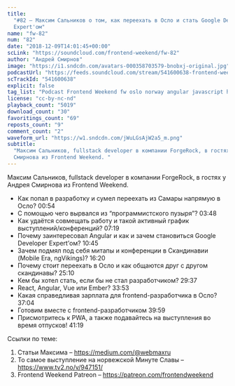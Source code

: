 ```yaml
---
title:
  "#82 – Максим Сальников о том, как переехать в Осло и стать Google Developer
  Expert'ом"
name: "fw-82"
num: "82"
date: "2018-12-09T14:01:45+00:00"
scLink: "https://soundcloud.com/frontend-weekend/fw-82"
author: "Андрей Смирнов"
image: "https://i1.sndcdn.com/avatars-000358703579-bnobxj-original.jpg"
podcastUrl: "https://feeds.soundcloud.com/stream/541600638-frontend-weekend-fw-82.m4a"
scTrackId: "541600638"
explicit: false
tag_list: "Podcast Frontend Weekend fw oslo norway angular javascript holyjs"
license: "cc-by-nc-nd"
playback_count: "5019"
download_count: "30"
favoritings_count: "69"
reposts_count: "9"
comment_count: "2"
waveform_url: "https://w1.sndcdn.com/jWuLGsAjW2a5_m.png"
subtitle:
  "Максим Сальников, fullstack developer в компании ForgeRock, в гостях у Андрея
  Смирнова из Frontend Weekend. "
---
```


Максим Сальников, fullstack developer в компании ForgeRock, в гостях у Андрея
Смирнова из Frontend Weekend.

- Как попал в разработку и сумел переехать из Самары напрямую в Осло?
  <timecode sec="54">00:54</timecode>
- С помощью чего вырвался из “программистского пузыря”?
  <timecode sec="228">03:48</timecode>
- Как удаётся совмещать работу и такой активный график выступлений/конференций?
  <timecode sec="439">07:19</timecode>
- Почему заинтересовал Angular и как и зачем становиться Google Developer
  Expert’ом? <timecode sec="645">10:45</timecode>
- Зачем подмял под себя митапы и конференции в Скандинавии (Mobile Era,
  ngVikings)? <timecode sec="980">16:20</timecode>
- Почему стоит переехать в Осло и как общаются друг с другом скандинавы?
  <timecode sec="1510">25:10</timecode>
- Кем бы хотел стать, если бы не стал разработчиком?
  <timecode sec="1777">29:37</timecode>
- React, Angular, Vue или Ember? <timecode sec="2033">33:53</timecode>
- Какая справедливая зарплата для frontend-разработчика в Осло?
  <timecode sec="2224">37:04</timecode>
- Готовим вместе с frontend-разработчиком <timecode sec="2399">39:59</timecode>
- Присмотритесь к PWA, а также подавайтесь на выступления во время отпусков!
  <timecode sec="2479">41:19</timecode>

Ссылки по теме:

1. Статьи Максима – <https://medium.com/@webmaxru>
2. То самое выступление на норвежской Минуте Славы –
   <https://www.tv2.no/v/947151/>
3. Frontend Weekend Patreon – <https://patreon.com/frontendweekend>
